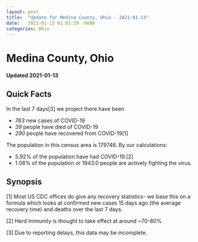 ```yaml
---
layout: post
title:  "Update for Medina County, Ohio - 2021-01-13"
date:   2021-01-13 01:01:29 -0600
categories: Ohio
---
```


# Medina County, Ohio
#### Updated 2021-01-13

## Quick Facts

In the last 7 days[3] we project there have been
- *763* new cases of COVID-19
- *39* people have died of COVID-19
- *290* people have recovered from COVID-19[1]

The population in this census area is 179746. By our calculations:
- 5.92% of the population have had COVID-19.[2]
- 1.08% of the population or 1943.0 people are actively fighting the virus.

## Synopsis




[1] Most US CDC offices do give any recovery statistics- we base this on a formula which looks at confirmed new cases
15 days ago (the average recovery time) and deaths over the last 7 days.

[2] Herd Immunity is thought to take effect at around ~70-80%

[3] Due to reporting delays, this data may be incomplete.
 
    